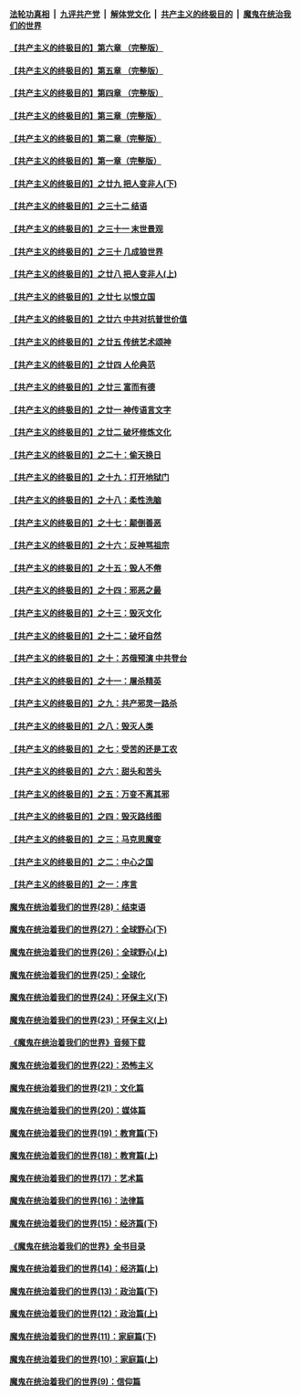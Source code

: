 

####  [法轮功真相](../../../../basic/blob/master/README.md?t=07021431) &nbsp;|&nbsp; [九评共产党](../../../../9ping.md/blob/master/README.md?t=07021431) &nbsp;|&nbsp; [解体党文化](../../../../jtdwh.md/blob/master/README.md?t=07021431)  &nbsp;|&nbsp; [共产主义的终极目的](../../../../gczydzjmd.md/blob/master/README.md?t=07021431) &nbsp;|&nbsp; [魔鬼在统治我们的世界](../../../../mgztzwmdsj.md/blob/master/README.md?t=07021431) 

#### [【共产主义的终极目的】第六章 （完整版）](../pages/nsc422/n11428913.md?t=07021431) 

#### [【共产主义的终极目的】第五章 （完整版）](../pages/nsc422/n11428912.md?t=07021431) 

#### [【共产主义的终极目的】第四章 （完整版）](../pages/nsc422/n11428907.md?t=07021431) 

#### [【共产主义的终极目的】第三章（完整版）](../pages/nsc422/n11428848.md?t=07021431) 

#### [【共产主义的终极目的】第二章（完整版）](../pages/nsc422/n11428831.md?t=07021431) 

#### [【共产主义的终极目的】第一章（完整版）](../pages/nsc422/n11417651.md?t=07021431) 

#### [【共产主义的终极目的】之廿九 把人变非人(下)](../pages/nsc422/n11344140.md?t=07021431) 

#### [【共产主义的终极目的】之三十二 结语](../pages/nsc422/n11360535.md?t=07021431) 

#### [【共产主义的终极目的】之三十一 末世景观](../pages/nsc422/n11351129.md?t=07021431) 

#### [【共产主义的终极目的】之三十 几成狼世界](../pages/nsc422/n11348280.md?t=07021431) 

#### [【共产主义的终极目的】之廿八 把人变非人(上)](../pages/nsc422/n11340492.md?t=07021431) 

#### [【共产主义的终极目的】之廿七 以恨立国](../pages/nsc422/n11336944.md?t=07021431) 

#### [【共产主义的终极目的】之廿六 中共对抗普世价值](../pages/nsc422/n11324785.md?t=07021431) 

#### [【共产主义的终极目的】之廿五 传统艺术颂神](../pages/nsc422/n11296396.md?t=07021431) 

#### [【共产主义的终极目的】之廿四 人伦典范](../pages/nsc422/n11296397.md?t=07021431) 

#### [【共产主义的终极目的】之廿三 富而有德](../pages/nsc422/n11283598.md?t=07021431) 

#### [【共产主义的终极目的】之廿一 神传语言文字](../pages/nsc422/n11263265.md?t=07021431) 

#### [【共产主义的终极目的】之廿二 破坏修炼文化](../pages/nsc422/n11245728.md?t=07021431) 

#### [【共产主义的终极目的】之二十：偷天换日](../pages/nsc422/n11238846.md?t=07021431) 

#### [【共产主义的终极目的】之十九：打开地狱门](../pages/nsc422/n11206376.md?t=07021431) 

#### [【共产主义的终极目的】之十八：柔性洗脑](../pages/nsc422/n11199994.md?t=07021431) 

#### [【共产主义的终极目的】之十七：颠倒善恶](../pages/nsc422/n11179782.md?t=07021431) 

#### [【共产主义的终极目的】之十六：反神骂祖宗](../pages/nsc422/n11166798.md?t=07021431) 

#### [【共产主义的终极目的】之十五：毁人不倦](../pages/nsc422/n11166792.md?t=07021431) 

#### [【共产主义的终极目的】之十四：邪恶之最](../pages/nsc422/n11150249.md?t=07021431) 

#### [【共产主义的终极目的】之十三：毁灭文化](../pages/nsc422/n11135227.md?t=07021431) 

#### [【共产主义的终极目的】之十二：破坏自然](../pages/nsc422/n11135214.md?t=07021431) 

#### [【共产主义的终极目的】之十：苏俄预演 中共登台](../pages/nsc422/n11118424.md?t=07021431) 

#### [【共产主义的终极目的】之十一：屠杀精英](../pages/nsc422/n11118442.md?t=07021431) 

#### [【共产主义的终极目的】之九：共产邪灵一路杀](../pages/nsc422/n11114139.md?t=07021431) 

#### [【共产主义的终极目的】之八：毁灭人类](../pages/nsc422/n11108503.md?t=07021431) 

#### [【共产主义的终极目的】之七：受苦的还是工农](../pages/nsc422/n11101809.md?t=07021431) 

#### [【共产主义的终极目的】之六：甜头和苦头](../pages/nsc422/n11096971.md?t=07021431) 

#### [【共产主义的终极目的】之五：万变不离其邪](../pages/nsc422/n11091285.md?t=07021431) 

#### [【共产主义的终极目的】之四：毁灭路线图](../pages/nsc422/n11086284.md?t=07021431) 

#### [【共产主义的终极目的】之三：马克思魔变](../pages/nsc422/n11061941.md?t=07021431) 

#### [【共产主义的终极目的】之二：中心之国](../pages/nsc422/n11047728.md?t=07021431) 

#### [【共产主义的终极目的】之一：序言](../pages/nsc422/n11086077.md?t=07021431) 

#### [魔鬼在统治着我们的世界(28)：结束语](../pages/nsc422/n10936246.md?t=07021431) 

#### [魔鬼在统治着我们的世界(27)：全球野心(下)](../pages/nsc422/n10928319.md?t=07021431) 

#### [魔鬼在统治着我们的世界(26)：全球野心(上)](../pages/nsc422/n10900318.md?t=07021431) 

#### [魔鬼在统治着我们的世界(25)：全球化](../pages/nsc422/n10788205.md?t=07021431) 

#### [魔鬼在统治着我们的世界(24)：环保主义(下)](../pages/nsc422/n10695307.md?t=07021431) 

#### [魔鬼在统治着我们的世界(23)：环保主义(上)](../pages/nsc422/n10688613.md?t=07021431) 

#### [《魔鬼在统治着我们的世界》音频下载](../pages/nsc422/n10635553.md?t=07021431) 

#### [魔鬼在统治着我们的世界(22)：恐怖主义](../pages/nsc422/n10614727.md?t=07021431) 

#### [魔鬼在统治着我们的世界(21)：文化篇](../pages/nsc422/n10597706.md?t=07021431) 

#### [魔鬼在统治着我们的世界(20)：媒体篇](../pages/nsc422/n10586579.md?t=07021431) 

#### [魔鬼在统治着我们的世界(19)：教育篇(下)](../pages/nsc422/n10564808.md?t=07021431) 

#### [魔鬼在统治着我们的世界(18)：教育篇(上)](../pages/nsc422/n10526970.md?t=07021431) 

#### [魔鬼在统治着我们的世界(17)：艺术篇](../pages/nsc422/n10499093.md?t=07021431) 

#### [魔鬼在统治着我们的世界(16)：法律篇](../pages/nsc422/n10485969.md?t=07021431) 

#### [魔鬼在统治着我们的世界(15)：经济篇(下)](../pages/nsc422/n10469975.md?t=07021431) 

#### [《魔鬼在统治着我们的世界》全书目录](../pages/nsc422/n10464261.md?t=07021431) 

#### [魔鬼在统治着我们的世界(14)：经济篇(上)](../pages/nsc422/n10457370.md?t=07021431) 

#### [魔鬼在统治着我们的世界(13)：政治篇(下)](../pages/nsc422/n10448270.md?t=07021431) 

#### [魔鬼在统治着我们的世界(12)：政治篇(上)](../pages/nsc422/n10444576.md?t=07021431) 

#### [魔鬼在统治着我们的世界(11)：家庭篇(下)](../pages/nsc422/n10440961.md?t=07021431) 

#### [魔鬼在统治着我们的世界(10)：家庭篇(上)](../pages/nsc422/n10435448.md?t=07021431) 

#### [魔鬼在统治着我们的世界(9)：信仰篇](../pages/nsc422/n10432159.md?t=07021431) 

